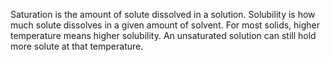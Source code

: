 Saturation is the amount of solute dissolved in a solution.
Solubility is how much solute dissolves in a given amount of solvent.
For most solids, higher temperature means higher solubility.
An unsaturated solution can still hold more solute at that temperature.
<!--stackedit_data:
eyJoaXN0b3J5IjpbLTE5MzU2MjE4NDQsNzkyMjQ3ODBdfQ==
-->